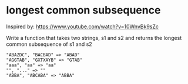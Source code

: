﻿# longest common subsequence
Inspired by: https://www.youtube.com/watch?v=10WnvBk9sZc

Write a function that takes two strings, s1 and s2
and returns the longest common subsequence of s1 and s2
```
"ABAZDC", "BACBAD" => "ABAD"
"AGGTAB", "GXTXAYB" => "GTAB"
"aaa", "aa" => "aa"
"", "..." => ""
"ABBA", "ABCABA" => "ABBA"
```